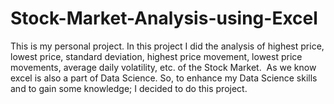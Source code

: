 # Stock-Market-Analysis-using-Excel
This is my personal project. In this project I did the analysis of highest price, lowest price, standard deviation, highest price movement, lowest price movements, average daily volatility, etc. of the Stock Market.  As we know excel is also a part of Data Science. So, to enhance my Data Science skills and to gain some knowledge; I decided to do this project.
